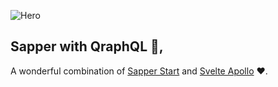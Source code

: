 ![Hero](https://i.postimg.cc/rsfhHvCq/68747470733a2f2f692e706f7374696d672e63632f664c5079724a334c2f6865726f2e706e67.jpg)

## Sapper with QraphQL 👋,

A wonderful combination of [Sapper Start](https://github.com/matt3224/sapper-start) and [Svelte Apollo](https://github.com/timhall/svelte-apollo) ❤️.
